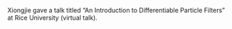 

Xiongjie gave a talk titled “An Introduction to Differentiable Particle Filters” at Rice University (virtual talk).
